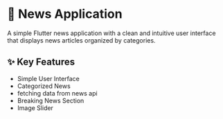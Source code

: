 # 📱 News Application
A simple Flutter news application with a clean and intuitive user interface that displays news articles organized by categories.
## ✨ Key Features
- Simple User Interface
- Categorized News
- fetching data from news api
- Breaking News Section
- Image Slider

